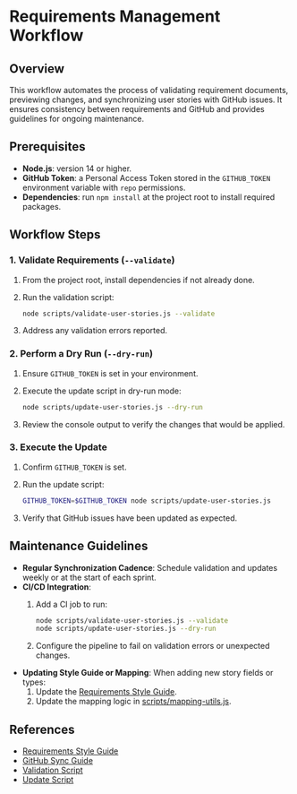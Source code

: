 # Requirements Management Workflow

## Overview

This workflow automates the process of validating requirement documents, previewing changes, and synchronizing user stories with GitHub issues. It ensures consistency between requirements and GitHub and provides guidelines for ongoing maintenance.

## Prerequisites

- **Node.js**: version 14 or higher.
- **GitHub Token**: a Personal Access Token stored in the `GITHUB_TOKEN` environment variable with `repo` permissions.
- **Dependencies**: run `npm install` at the project root to install required packages.

## Workflow Steps

### 1. Validate Requirements (`--validate`)

1. From the project root, install dependencies if not already done.  
2. Run the validation script:

   ```bash
   node scripts/validate-user-stories.js --validate
   ```
3. Address any validation errors reported.

### 2. Perform a Dry Run (`--dry-run`)

1. Ensure `GITHUB_TOKEN` is set in your environment.  
2. Execute the update script in dry-run mode:

   ```bash
   node scripts/update-user-stories.js --dry-run
   ```
3. Review the console output to verify the changes that would be applied.

### 3. Execute the Update

1. Confirm `GITHUB_TOKEN` is set.  
2. Run the update script:

   ```bash
   GITHUB_TOKEN=$GITHUB_TOKEN node scripts/update-user-stories.js
   ```
3. Verify that GitHub issues have been updated as expected.

## Maintenance Guidelines

- **Regular Synchronization Cadence**: Schedule validation and updates weekly or at the start of each sprint.  
- **CI/CD Integration**:  
  1. Add a CI job to run:

     ```bash
     node scripts/validate-user-stories.js --validate
     node scripts/update-user-stories.js --dry-run
     ```
  2. Configure the pipeline to fail on validation errors or unexpected changes.  
- **Updating Style Guide or Mapping**: When adding new story fields or types:  
  1. Update the [Requirements Style Guide](../requirements/style-guide.md).  
  2. Update the mapping logic in [scripts/mapping-utils.js](../../scripts/mapping-utils.js).

## References

- [Requirements Style Guide](../requirements/style-guide.md)  
- [GitHub Sync Guide](../requirements/github-sync-guide.md)  
- [Validation Script](../../scripts/validate-user-stories.js)  
- [Update Script](../../scripts/update-user-stories.js)